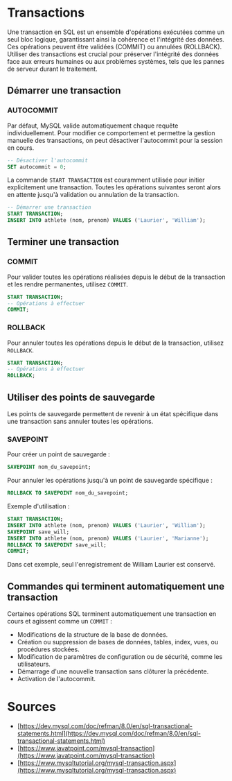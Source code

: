 # Transactions

Une transaction en SQL est un ensemble d'opérations exécutées comme un seul bloc logique, garantissant ainsi la cohérence et l'intégrité des données. Ces opérations peuvent être validées (COMMIT) ou annulées (ROLLBACK). Utiliser des transactions est crucial pour préserver l'intégrité des données face aux erreurs humaines ou aux problèmes systèmes, tels que les pannes de serveur durant le traitement.

## Démarrer une transaction

### AUTOCOMMIT

Par défaut, MySQL valide automatiquement chaque requête individuellement. Pour modifier ce comportement et permettre la gestion manuelle des transactions, on peut désactiver l'autocommit pour la session en cours.

```sql
-- Désactiver l'autocommit
SET autocommit = 0;
```

La commande `START TRANSACTION` est couramment utilisée pour initier explicitement une transaction. Toutes les opérations suivantes seront alors en attente jusqu'à validation ou annulation de la transaction.

```sql
-- Démarrer une transaction
START TRANSACTION;
INSERT INTO athlete (nom, prenom) VALUES ('Laurier', 'William');
```

## Terminer une transaction

### COMMIT

Pour valider toutes les opérations réalisées depuis le début de la transaction et les rendre permanentes, utilisez `COMMIT`.

```sql
START TRANSACTION;
-- Opérations à effectuer
COMMIT;
```

### ROLLBACK

Pour annuler toutes les opérations depuis le début de la transaction, utilisez `ROLLBACK`.

```sql
START TRANSACTION;
-- Opérations à effectuer
ROLLBACK;
```

## Utiliser des points de sauvegarde

Les points de sauvegarde permettent de revenir à un état spécifique dans une transaction sans annuler toutes les opérations.

### SAVEPOINT

Pour créer un point de sauvegarde :

```sql
SAVEPOINT nom_du_savepoint;
```

Pour annuler les opérations jusqu'à un point de sauvegarde spécifique :

```sql
ROLLBACK TO SAVEPOINT nom_du_savepoint;
```

Exemple d'utilisation :

```sql
START TRANSACTION;
INSERT INTO athlete (nom, prenom) VALUES ('Laurier', 'William');
SAVEPOINT save_will;
INSERT INTO athlete (nom, prenom) VALUES ('Laurier', 'Marianne');
ROLLBACK TO SAVEPOINT save_will;
COMMIT;
```

Dans cet exemple, seul l'enregistrement de William Laurier est conservé.

## Commandes qui terminent automatiquement une transaction

Certaines opérations SQL terminent automatiquement une transaction en cours et agissent comme un `COMMIT` :

- Modifications de la structure de la base de données.
- Création ou suppression de bases de données, tables, index, vues, ou procédures stockées.
- Modification de paramètres de configuration ou de sécurité, comme les utilisateurs.
- Démarrage d'une nouvelle transaction sans clôturer la précédente.
- Activation de l'autocommit.

# Sources

- [https://dev.mysql.com/doc/refman/8.0/en/sql-transactional-statements.html](https://dev.mysql.com/doc/refman/8.0/en/sql-transactional-statements.html)
- [https://www.javatpoint.com/mysql-transaction](https://www.javatpoint.com/mysql-transaction)
- [https://www.mysqltutorial.org/mysql-transaction.aspx](https://www.mysqltutorial.org/mysql-transaction.aspx)
